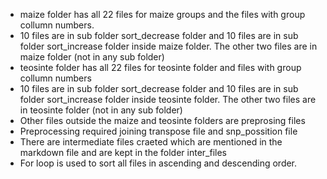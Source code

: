 * maize folder has all 22 files for maize groups and the files with group collumn numbers.
* 10 files are in sub folder sort_decrease folder and 10 files are in sub folder sort_increase folder inside maize folder. The other two files are in maize folder (not in any sub folder)
* teosinte folder has all 22 files for teosinte folder and files with group collumn numbers
* 10 files are in sub folder sort_decrease folder and 10 files are in sub folder sort_increase folder inside teosinte folder. The other two files are in teosinte folder (not in any sub folder)
* Other files outside the maize and teosinte folders are preprosing files
* Preprocessing required joining transpose file and snp_possition file
* There are intermediate files craeted which are mentioned in the markdown file and are kept in the folder inter_files
* For loop is used to sort all files in ascending and descending order.
